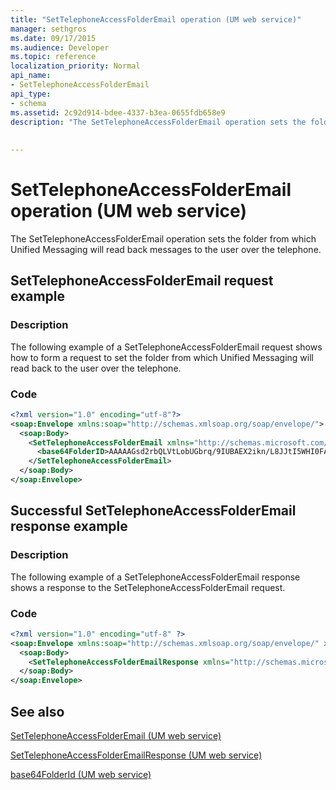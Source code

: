 ```yaml
---
title: "SetTelephoneAccessFolderEmail operation (UM web service)"
manager: sethgros
ms.date: 09/17/2015
ms.audience: Developer
ms.topic: reference
localization_priority: Normal
api_name:
- SetTelephoneAccessFolderEmail
api_type:
- schema
ms.assetid: 2c92d914-bdee-4337-b3ea-0655fdb658e9
description: "The SetTelephoneAccessFolderEmail operation sets the folder from which Unified Messaging will read back messages to the user over the telephone."
 
 
---
```


# SetTelephoneAccessFolderEmail operation (UM web service)

The SetTelephoneAccessFolderEmail operation sets the folder from which Unified Messaging will read back messages to the user over the telephone.
  
## SetTelephoneAccessFolderEmail request example

### Description

The following example of a SetTelephoneAccessFolderEmail request shows how to form a request to set the folder from which Unified Messaging will read back to the user over the telephone.
  
### Code

```XML
<?xml version="1.0" encoding="utf-8"?>
<soap:Envelope xmlns:soap="http://schemas.xmlsoap.org/soap/envelope/">
  <soap:Body>
    <SetTelephoneAccessFolderEmail xmlns="http://schemas.microsoft.com/exchange/services/2006/messages">
      <base64FolderID>AAAAAGsd2rbQLVtLobUGbrq/9IUBAEX2ikn/L8JJtI5WHI0FAW8AAAFXHhsAAA==</base64FolderID>
    </SetTelephoneAccessFolderEmail>
  </soap:Body>
</soap:Envelope>
```

## Successful SetTelephoneAccessFolderEmail response example

### Description

The following example of a SetTelephoneAccessFolderEmail response shows a response to the SetTelephoneAccessFolderEmail request.
  
### Code

```XML
<?xml version="1.0" encoding="utf-8" ?> 
<soap:Envelope xmlns:soap="http://schemas.xmlsoap.org/soap/envelope/" xmlns:xsi="http://www.w3.org/2001/XMLSchema-instance" xmlns:xsd="http://www.w3.org/2001/XMLSchema">
  <soap:Body>
    <SetTelephoneAccessFolderEmailResponse xmlns="http://schemas.microsoft.com/exchange/services/2006/messages" /> 
  </soap:Body>
</soap:Envelope>
```

## See also



[SetTelephoneAccessFolderEmail (UM web service)](settelephoneaccessfolderemail-um-web-service.md)
  
[SetTelephoneAccessFolderEmailResponse (UM web service)](settelephoneaccessfolderemailresponse-um-web-service.md)
  
[base64FolderId (UM web service)](base64folderid-um-web-service.md)

